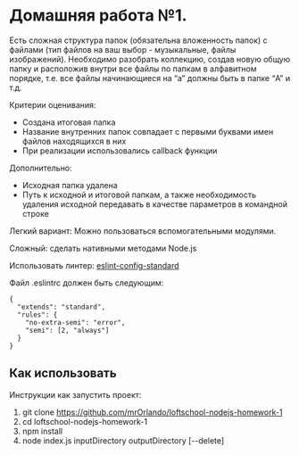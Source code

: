 # Домашняя работа №1.

Есть сложная структура папок (обязательна вложенность папок) с файлами (тип файлов на ваш выбор - музыкальные, файлы изображений). Необходимо разобрать коллекцию, создав новую общую папку и расположив внутри все файлы по папкам в алфавитном порядке, т.е. все файлы начинающиеся на “a” должны быть в папке “A” и т.д.

Критерии оценивания:

- Создана итоговая папка
- Название внутренних папок совпадает с первыми буквами имен файлов находящихся в них
- При реализации использовались callback функции

Дополнительно:

- Исходная папка удалена
- Путь к исходной и итоговой папкам, а также необходимость удаления исходной передавать в качестве параметров в командной строке

Легкий вариант: Можно пользоваться вспомогательными модулями.

Сложный: сделать нативными методами Node.js

Использовать линтер: [eslint-config-standard](https://github.com/standard/eslint-config-standard)

Файл .eslintrc должен быть следующим:

    {
      "extends": "standard",
      "rules": {
        "no-extra-semi": "error",
        "semi": [2, "always"]
      }
    }

## Как использовать

Инструкции как запустить проект:

1. git clone https://github.com/mrOrlando/loftschool-nodejs-homework-1
2. cd loftschool-nodejs-homework-1
3. npm install
4. node index.js inputDirectory outputDirectory [--delete]

